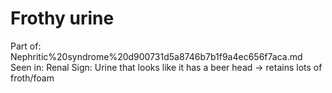 # Frothy urine

Part of: Nephritic%20syndrome%20d900731d5a8746b7b1f9a4ec656f7aca.md
Seen in: Renal
Sign: Urine that looks like it has a beer head → retains lots of froth/foam
